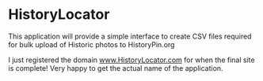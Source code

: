 # HistoryLocator
This application will provide a simple interface to create CSV files required for bulk upload of Historic photos to HistoryPin.org

I just registered the domain www.HistoryLocator.com for when the final site is complete! Very happy to get the actual name of the application.
